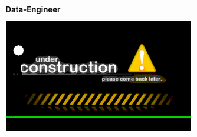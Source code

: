 ## Data-Engineer

<div align="center">
    <img alt="Construction" src="https://github.com/JessBasile/Data-Engineer/raw/main/Imagenes/construction.gif">
</div>

